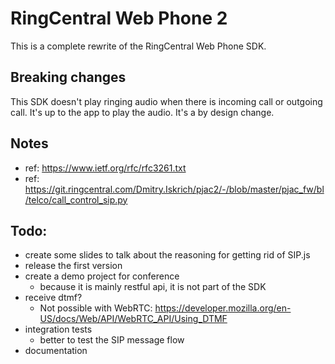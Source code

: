 # RingCentral Web Phone 2

This is a complete rewrite of the RingCentral Web Phone SDK.

## Breaking changes

This SDK doesn't play ringing audio when there is incoming call or outgoing call.
It's up to the app to play the audio. It's a by design change.

## Notes

- ref: https://www.ietf.org/rfc/rfc3261.txt
- ref: https://git.ringcentral.com/Dmitry.Iskrich/pjac2/-/blob/master/pjac_fw/bl/telco/call_control_sip.py

## Todo:

- create some slides to talk about the reasoning for getting rid of SIP.js
- release the first version
- create a demo project for conference
  - because it is mainly restful api, it is not part of the SDK
- receive dtmf?
  - Not possible with WebRTC: https://developer.mozilla.org/en-US/docs/Web/API/WebRTC_API/Using_DTMF
- integration tests
  - better to test the SIP message flow
- documentation
